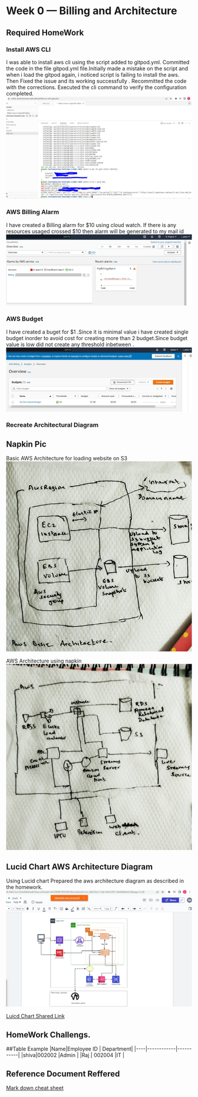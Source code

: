 # Week 0 — Billing and Architecture
## Required HomeWork

### Install AWS CLI
I was able to install aws cli using the script added to gitpod.yml. 
Committed the code in the file gitpod.yml file.Initially made a mistake on the script and when i load the gitpod again, i noticed script is failing to install the aws. Then Fixed the issue and its working successfully .
Recommitted the code with the corrections.
Executed the cli command to verify the configuration completed.
![install AWS CLI Output](assets/week0-aws-cli.JPG)

### AWS Billing Alarm
I have created a Billing alarm for $10 using cloud watch. If there is any resources usaged crossed $10 then alarm will be generated to my mail id 
![Image of Cloud Watch Billing Alarm](assets/Creating-Alarm.JPG)

### AWS Budget
I have created a buget for $1 .Since it is minimal value i have created single budget inorder to avoid cost for creating more than 2 budget.Since budget value is low did not create any threshold inbetween .
![Image of Buget Alarm I have created](assets/Aws-buget.JPG)

### Recreate Architectural Diagram

## Napkin Pic

Basic AWS Architecture for loading website on S3
![Basic AWS Architecture of loading website using s3](assets/basic_aws_pic.jpg)

AWS Architecture using napkin
![Architecture in napkin](assets/Architecture_AWS.jpg)

## Lucid Chart AWS Architecture Diagram
Using Lucid chart Prepared the aws architecture diagram as described in the homework.
![Lucid Chart of Aws Architecture](assets/Luicd_AWS_Arch.PNG)

[Luicd Chart Shared Link](https://lucid.app/lucidchart/f7ff36c9-ea5e-46d6-89ef-2a1c5b2e84bd/edit?viewport_loc=-436%2C108%2C2560%2C1232%2C0_0&invitationId=inv_28a57be3-72a8-45b4-8f35-96e608b6b22d
)
## HomeWork Challengs.

##Table Example
|Name|Employee ID | Department|
|----|------------|-----------|
|shiva|002002     |Admin      |
|Raj | 002004     |IT         |

## Reference Document Reffered 
[Mark down cheat sheet](https://www.markdownguide.org/cheat-sheet/)
